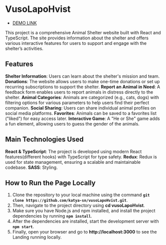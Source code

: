 # VusoLapoHvist
- [DEMO LINK](https://katya-sn.github.io/vusoLapoHvist/#/)

This project is a comprehensive Animal Shelter website built with React and TypeScript. The site provides information about the shelter and offers various interactive features for users to support and engage with the shelter’s activities.

## Features
**Shelter Information**: Users can learn about the shelter's mission and team.
**Donations**: The website allows users to make one-time donations or set up recurring subscriptions to support the shelter.
**Report an Animal in Need**: A feedback form enables users to report animals in distress directly to the shelter.
**Animal Categories**: Animals are categorized (e.g., cats, dogs) with filtering options for various parameters to help users find their perfect companion.
**Social Sharing**: Users can share individual animal profiles on social media platforms.
**Favorites**: Animals can be saved to a favorites list ("liked") for easy access later.
**Interactive Game**: A "He or She" game adds a fun element, allowing users to guess the gender of the animals.

## Main Technologies Used
**React & TypeScript**: The project is developed using modern React features(different hooks) with TypeScript for type safety.
**Redux**: Redux is used for state management, ensuring a scalable and maintainable codebase.
**SASS**: Styling.

## How to Run the Page Locally
1. Clone the repository to your local machine using the command **`git clone https://github.com/katya-sn/vusoLapoHvist.git`**.
2. Then, navigate to the project directory using **cd vusoLapoHvist**.
3. Make sure you have Node.js and npm installed, and install the project dependencies by running **`npm install`**.
4. After the dependencies are installed, start the development server with **`npm start`**.
5. Finally, open your browser and go to **http://localhost:3000** to see the Landing running locally.
